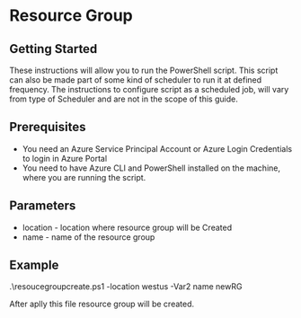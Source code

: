 # Resource Group

## Getting Started
These instructions will allow you to run the PowerShell script. This script can also be made part of some kind of scheduler to run it at defined frequency. The instructions to configure script as a scheduled job, will vary from type of Scheduler and are not in the scope of this guide. 

## Prerequisites
* You need an Azure Service Principal Account or Azure Login Credentials to login in Azure Portal
* You need to have Azure CLI and PowerShell installed on the machine, where you are running the script.

## Parameters
* location - location where resource group will be Created
* name - name of the resource group

## Example
.\resoucegroupcreate.ps1 -location westus -Var2 name newRG

After aplly this file resource group will be created.
